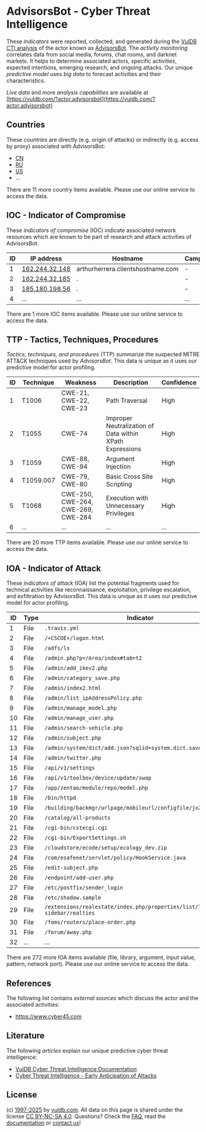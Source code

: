 # AdvisorsBot - Cyber Threat Intelligence

These _indicators_ were reported, collected, and generated during the [VulDB CTI analysis](https://vuldb.com/?kb.cti) of the actor known as [AdvisorsBot](https://vuldb.com/?actor.advisorsbot). The _activity monitoring_ correlates data from social media, forums, chat rooms, and darknet markets. It helps to determine associated actors, specific activities, expected intentions, emerging research, and ongoing attacks. Our unique _predictive model_ uses _big data_ to forecast activities and their characteristics.

_Live data_ and more _analysis capabilities_ are available at [https://vuldb.com/?actor.advisorsbot](https://vuldb.com/?actor.advisorsbot)

## Countries

These _countries_ are directly (e.g. origin of attacks) or indirectly (e.g. access by proxy) associated with AdvisorsBot:

* [CN](https://vuldb.com/?country.cn)
* [RU](https://vuldb.com/?country.ru)
* [US](https://vuldb.com/?country.us)
* ...

There are 11 more country items available. Please use our online service to access the data.

## IOC - Indicator of Compromise

These _indicators of compromise_ (IOC) indicate associated network resources which are known to be part of research and attack activities of AdvisorsBot.

ID | IP address | Hostname | Campaign | Confidence
-- | ---------- | -------- | -------- | ----------
1 | [162.244.32.148](https://vuldb.com/?ip.162.244.32.148) | arthurherrera.clientshostname.com | - | High
2 | [162.244.32.185](https://vuldb.com/?ip.162.244.32.185) | . | - | High
3 | [185.180.198.56](https://vuldb.com/?ip.185.180.198.56) | . | - | High
4 | ... | ... | ... | ...

There are 1 more IOC items available. Please use our online service to access the data.

## TTP - Tactics, Techniques, Procedures

_Tactics, techniques, and procedures_ (TTP) summarize the suspected MITRE ATT&CK techniques used by _AdvisorsBot_. This data is unique as it uses our predictive model for actor profiling.

ID | Technique | Weakness | Description | Confidence
-- | --------- | -------- | ----------- | ----------
1 | T1006 | CWE-21, CWE-22, CWE-23 | Path Traversal | High
2 | T1055 | CWE-74 | Improper Neutralization of Data within XPath Expressions | High
3 | T1059 | CWE-88, CWE-94 | Argument Injection | High
4 | T1059.007 | CWE-79, CWE-80 | Basic Cross Site Scripting | High
5 | T1068 | CWE-250, CWE-264, CWE-269, CWE-284 | Execution with Unnecessary Privileges | High
6 | ... | ... | ... | ...

There are 20 more TTP items available. Please use our online service to access the data.

## IOA - Indicator of Attack

These _indicators of attack_ (IOA) list the potential fragments used for technical activities like reconnaissance, exploitation, privilege escalation, and exfiltration by AdvisorsBot. This data is unique as it uses our predictive model for actor profiling.

ID | Type | Indicator | Confidence
-- | ---- | --------- | ----------
1 | File | `.travis.yml` | Medium
2 | File | `/+CSCOE+/logon.html` | High
3 | File | `/adfs/ls` | Medium
4 | File | `/admin.php?p=/Area/index#tab=t2` | High
5 | File | `/admin/add_ikev2.php` | High
6 | File | `/admin/category_save.php` | High
7 | File | `/admin/index2.html` | High
8 | File | `/admin/list_ipAddressPolicy.php` | High
9 | File | `/admin/manage_model.php` | High
10 | File | `/admin/manage_user.php` | High
11 | File | `/admin/search-vehicle.php` | High
12 | File | `/admin/subject.php` | High
13 | File | `/admin/system/dict/add.json?sqlid=system.dict.save` | High
14 | File | `/admin/twitter.php` | High
15 | File | `/api/v1/settings` | High
16 | File | `/api/v1/toolbox/device/update/swap` | High
17 | File | `/app/zentao/module/repo/model.php` | High
18 | File | `/bin/httpd` | Medium
19 | File | `/building/backmgr/urlpage/mobileurl/configfile/jx2_config.ini` | High
20 | File | `/catalog/all-products` | High
21 | File | `/cgi-bin/cstecgi.cgi` | High
22 | File | `/cgi-bin/ExportSettings.sh` | High
23 | File | `/cloudstore/ecode/setup/ecology_dev.zip` | High
24 | File | `/com/esafenet/servlet/policy/HookService.java` | High
25 | File | `/edit-subject.php` | High
26 | File | `/endpoint/add-user.php` | High
27 | File | `/etc/postfix/sender_login` | High
28 | File | `/etc/shadow.sample` | High
29 | File | `/extensions/realestate/index.php/properties/list/list-with-sidebar/realties` | High
30 | File | `/foms/routers/place-order.php` | High
31 | File | `/forum/away.php` | High
32 | ... | ... | ...

There are 272 more IOA items available (file, library, argument, input value, pattern, network port). Please use our online service to access the data.

## References

The following list contains _external sources_ which discuss the actor and the associated activities:

* https://www.cyber45.com

## Literature

The following _articles_ explain our unique predictive cyber threat intelligence:

* [VulDB Cyber Threat Intelligence Documentation](https://vuldb.com/?kb.cti)
* [Cyber Threat Intelligence - Early Anticipation of Attacks](https://www.scip.ch/en/?labs.20201022)

## License

(c) [1997-2025](https://vuldb.com/?kb.changelog) by [vuldb.com](https://vuldb.com/?kb.about). All data on this page is shared under the license [CC BY-NC-SA 4.0](https://creativecommons.org/licenses/by-nc-sa/4.0/). Questions? Check the [FAQ](https://vuldb.com/?kb.faq), read the [documentation](https://vuldb.com/?kb) or [contact us](https://vuldb.com/?contact)!
